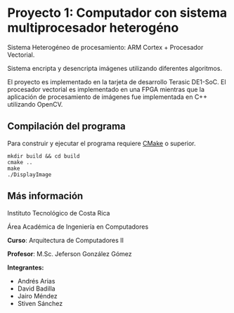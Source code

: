 # Proyecto 1: Computador con sistema multiprocesador heterogéno
Sistema Heterogéneo de procesamiento: ARM Cortex + Procesador Vectorial.

Sistema encripta y desencripta imágenes utilizando diferentes algoritmos.

El proyecto es implementado en la tarjeta de desarrollo Terasic DE1-SoC.
El procesador vectorial es implementado en una FPGA mientras que la aplicación de procesamiento de imágenes fue implementada en C++ utilizando OpenCV.

## Compilación del programa

Para construir y ejecutar el programa requiere [CMake](https://cmake.org/download/) o superior.

```
mkdir build && cd build
cmake ..
make
./DisplayImage
```

## Más información

Instituto Tecnológico de Costa Rica

Área Académica de Ingeniería en Computadores

**Curso**: Arquitectura de Computadores II

**Profesor**: M.Sc. Jeferson González Gómez

**Integrantes:**

* Andrés Arias
* David Badilla
* Jairo Méndez
* Stiven Sánchez